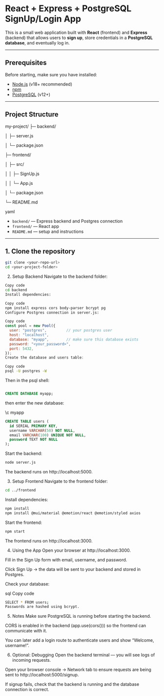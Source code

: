 # React + Express + PostgreSQL SignUp/Login App

This is a small web application built with **React** (frontend) and **Express** (backend) that allows users to **sign up**, store credentials in a **PostgreSQL database**, and eventually log in.

---

## Prerequisites

Before starting, make sure you have installed:

- [Node.js](https://nodejs.org/en/) (v18+ recommended)
- [npm](https://www.npmjs.com/)
- [PostgreSQL](https://www.postgresql.org/) (v12+)

---

## Project Structure

my-project/
├─ backend/

│ ├─ server.js

│ └─ package.json

├─ frontend/

│ ├─ src/

│ │ ├─ SignUp.js

│ │ └─ App.js

│ └─ package.json

└─ README.md

yaml

- `backend/` — Express backend and Postgres connection
- `frontend/` — React app
- `README.md` — setup and instructions

---

## 1. Clone the repository

```bash
git clone <your-repo-url>
cd <your-project-folder>
```

2. Setup Backend
Navigate to the backend folder:

```bash
Copy code
cd backend
Install dependencies:
```

```bash
Copy code
npm install express cors body-parser bcrypt pg 
Configure Postgres connection in server.js:
```

```js
Copy code
const pool = new Pool({
  user: "postgres",         // your postgres user
  host: "localhost",
  database: "myapp",        // make sure this database exists
  password: "<your_password>",
  port: 5432,
});
Create the database and users table:
```
```bash
Copy code
psql -U postgres -W
```

Then in the psql shell:

```sql

CREATE DATABASE myapp;

```
then enter the new database:

\c myapp

```sql
CREATE TABLE users (
  id SERIAL PRIMARY KEY,
  username VARCHAR(50) NOT NULL,
  email VARCHAR(100) UNIQUE NOT NULL,
  password TEXT NOT NULL
);
```

Start the backend:

```bash
node server.js
```
The backend runs on http://localhost:5000.

3. Setup Frontend
Navigate to the frontend folder:

```bash
cd ../frontend
```
Install dependencies:


```bash
npm install
npm install @mui/material @emotion/react @emotion/styled axios
```
Start the frontend:

```bash
npm start
```
The frontend runs on http://localhost:3000.


4. Using the App
Open your browser at http://localhost:3000.

Fill in the Sign Up form with email, username, and password.

Click Sign Up → the data will be sent to your backend and stored in Postgres.

Check your database:

sql
Copy code
```bash
SELECT * FROM users;
Passwords are hashed using bcrypt.
```

5. Notes
Make sure PostgreSQL is running before starting the backend.

CORS is enabled in the backend (app.use(cors())) so the frontend can communicate with it.

You can later add a login route to authenticate users and show “Welcome, username!”.

6. Optional: Debugging
Open the backend terminal — you will see logs of incoming requests.

Open your browser console → Network tab to ensure requests are being sent to http://localhost:5000/signup.

If signup fails, check that the backend is running and the database connection is correct.
